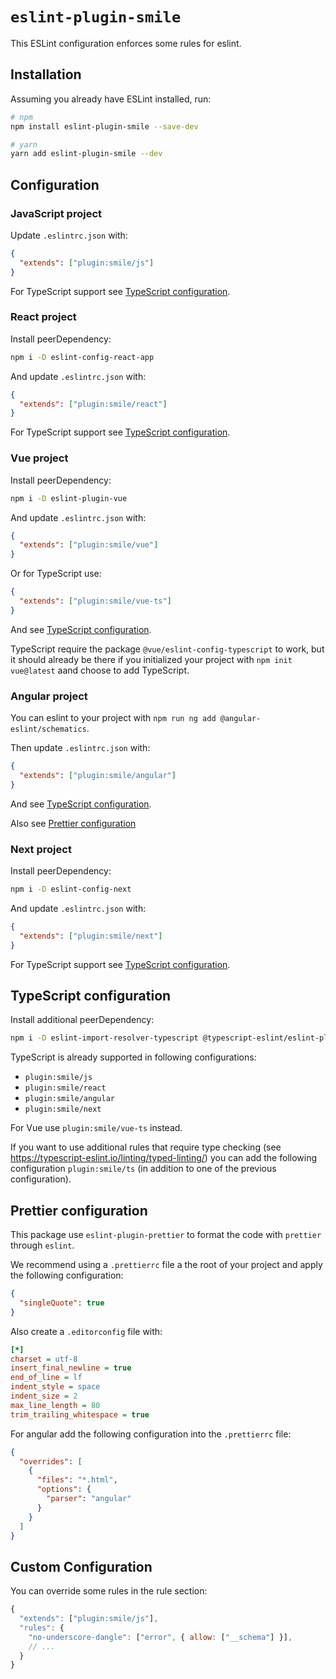 # `eslint-plugin-smile`

This ESLint configuration enforces some rules for eslint.

## Installation

Assuming you already have ESLint installed, run:

```sh
# npm
npm install eslint-plugin-smile --save-dev

# yarn
yarn add eslint-plugin-smile --dev
```

## Configuration

### JavaScript project

Update `.eslintrc.json` with:

```json
{
  "extends": ["plugin:smile/js"]
}
```

For TypeScript support see [TypeScript configuration](#typescript).

### React project

Install peerDependency:

```bash
npm i -D eslint-config-react-app
```

And update `.eslintrc.json` with:

```json
{
  "extends": ["plugin:smile/react"]
}
```

For TypeScript support see [TypeScript configuration](#typescript).

### Vue project

Install peerDependency:

```bash
npm i -D eslint-plugin-vue
```

And update `.eslintrc.json` with:

```json
{
  "extends": ["plugin:smile/vue"]
}
```

Or for TypeScript use:

```json
{
  "extends": ["plugin:smile/vue-ts"]
}
```

And see [TypeScript configuration](#typescript).

TypeScript require the package `@vue/eslint-config-typescript` to work, but it should already be there if you initialized your project with `npm init vue@latest` aand choose to add TypeScript.

### Angular project

You can eslint to your project with `npm run ng add @angular-eslint/schematics`.

Then update `.eslintrc.json` with:

```json
{
  "extends": ["plugin:smile/angular"]
}
```

And see [TypeScript configuration](#typescript).

Also see [Prettier configuration](#prettier-configuration)

### Next project

Install peerDependency:

```bash
npm i -D eslint-config-next
```

And update `.eslintrc.json` with:

```json
{
  "extends": ["plugin:smile/next"]
}
```

For TypeScript support see [TypeScript configuration](#typescript).

## TypeScript configuration

Install additional peerDependency:

```bash
npm i -D eslint-import-resolver-typescript @typescript-eslint/eslint-plugin @typescript-eslint/parser
```

TypeScript is already supported in following configurations:

- `plugin:smile/js`
- `plugin:smile/react`
- `plugin:smile/angular`
- `plugin:smile/next`

For Vue use `plugin:smile/vue-ts` instead.

If you want to use additional rules that require type checking (see https://typescript-eslint.io/linting/typed-linting/) you can add the following configuration `plugin:smile/ts` (in addition to one of the previous configuration).

## Prettier configuration

This package use `eslint-plugin-prettier` to format the code with `prettier` through `eslint`.

We recommend using a `.prettierrc` file a the root of your project and apply the following configuration:

```json
{
  "singleQuote": true
}
```

Also create a `.editorconfig` file with:

```ini
[*]
charset = utf-8
insert_final_newline = true
end_of_line = lf
indent_style = space
indent_size = 2
max_line_length = 80
trim_trailing_whitespace = true
```

For angular add the following configuration into the `.prettierrc` file:

```json
{
  "overrides": [
    {
      "files": "*.html",
      "options": {
        "parser": "angular"
      }
    }
  ]
}
```

## Custom Configuration

You can override some rules in the rule section:

```js
{
  "extends": ["plugin:smile/js"],
  "rules": {
    "no-underscore-dangle": ["error", { allow: ["__schema"] }],
    // ...
  }
}
```

